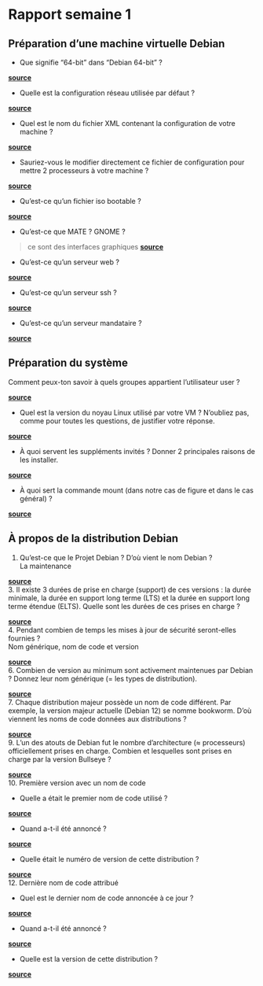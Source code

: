 # Rapport semaine 1

## Préparation d’une machine virtuelle Debian 

- Que signifie “64-bit” dans “Debian 64-bit” ?  
> 
[**source**]()  
- Quelle est la configuration réseau utilisée par défaut ?  
> 
[**source**]()  
- Quel est le nom du fichier XML contenant la configuration de votre machine ?  
> 
[**source**]()  
- Sauriez-vous le modifier directement ce fichier de configuration pour mettre 2 processeurs à
votre machine ?  
>
[**source**]()  

- Qu’est-ce qu’un fichier iso bootable ?  
>
[**source**]()  
- Qu’est-ce que MATE ? GNOME ?  
> ce sont des interfaces graphiques
[**source**]()  
- Qu’est-ce qu’un serveur web ?  
>
[**source**]()  
- Qu’est-ce qu’un serveur ssh ?  
>
[**source**]()  
- Qu’est-ce qu’un serveur mandataire ?  
>
[**source**]()  

## Préparation du système
Comment peux-ton savoir à quels groupes appartient l’utilisateur user ?  
>
[**source**]()  

- Quel est la version du noyau Linux utilisé par votre VM ? N’oubliez pas, comme pour toutes les
questions, de justifier votre réponse.  
>
[**source**]()  
- À quoi servent les suppléments invités ? Donner 2 principales raisons de les installer.  
>
[**source**]()  
- À quoi sert la commande mount (dans notre cas de figure et dans le cas général) ?  
>
[**source**]()  

## À propos de la distribution Debian

1. Qu’est-ce que le Projet Debian ? D’où vient le nom Debian ?  
La maintenance  
>
[**source**]()  
3. Il existe 3 durées de prise en charge (support) de ces versions : la durée minimale, la durée en
support long terme (LTS) et la durée en support long terme étendue (ELTS). Quelle sont les
durées de ces prises en charge ?  
>
[**source**]()  
4. Pendant combien de temps les mises à jour de sécurité seront-elles fournies ?  
Nom générique, nom de code et version  
>
[**source**]()  
6. Combien de version au minimum sont activement maintenues par Debian ? Donnez leur nom
générique (= les types de distribution).  
>
[**source**]()  
7. Chaque distribution majeur possède un nom de code différent. Par exemple, la version majeur
actuelle (Debian 12) se nomme bookworm. D’où viennent les noms de code données aux
distributions ?  
>
[**source**]()  
9. L’un des atouts de Debian fut le nombre d’architecture (≈ processeurs) officiellement prises en
charge. Combien et lesquelles sont prises en charge par la version Bullseye ?  
>
[**source**]()  
10. Première version avec un nom de code  
- Quelle a était le premier nom de code utilisé ?  
>
[**source**]()  
- Quand a-t-il été annoncé ?  
>
[**source**]()  
- Quelle était le numéro de version de cette distribution ?  
>
[**source**]()  
12. Dernière nom de code attribué  
- Quel est le dernier nom de code annoncée à ce jour ?  
>
[**source**]()  
- Quand a-t-il été annoncé ?  
> 
[**source**]()  
- Quelle est la version de cette distribution ?  
>
[**source**]()  
